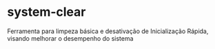 # system-clear
Ferramenta para limpeza básica e desativação de Inicialização Rápida, visando melhorar o desempenho do sistema
